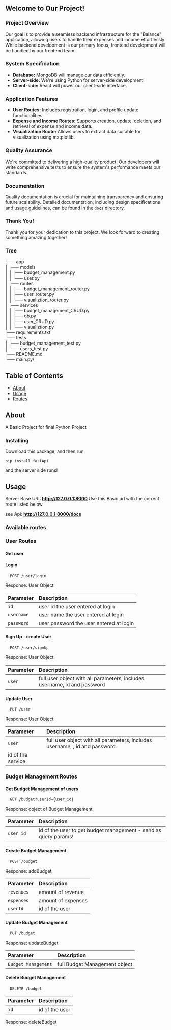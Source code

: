 ## Welcome to Our Project!

### Project Overview

Our goal is to provide a seamless backend infrastructure for the "Balance" application, allowing users to handle their expenses and income effortlessly. While backend development is our primary focus, frontend development will be handled by our frontend team.

### System Specification

- **Database:** MongoDB will manage our data efficiently.
- **Server-side:** We're using Python for server-side development.
- **Client-side:** React will power our client-side interface.

### Application Features

- **User Routes:** Includes registration, login, and profile update functionalities.
- **Expense and Income Routes:** Supports creation, update, deletion, and retrieval of expense and income data.
- **Visualization Route:** Allows users to extract data suitable for visualization using matplotlib.

### Quality Assurance

We're committed to delivering a high-quality product. Our developers will write comprehensive tests to ensure the system's performance meets our standards.

### Documentation

Quality documentation is crucial for maintaining transparency and ensuring future scalability. Detailed documentation, including design specifications and usage guidelines, can be found in the `docs` directory.

### Thank You!

Thank you for your dedication to this project. We look forward to creating something amazing together!

### Tree

├── app\
│   ├── models\
│   │  ├── budget_management.py\
│   │  └── user.py\
│   ├── routes\
│   │  ├── budget_management_router.py\
│   │  ├── user_router.py\
│   │  └── visualiztion_router.py\
│   └── services\
│   │  ├── budget_management_CRUD.py\
│   │  ├── db.py\
│   │  ├── user_CRUD.py\
│   │  └── visualiztion.py\
├── requirements.txt\
├── tests\
│   ├── budget_management_test.py\
│   └── users_test.py\
├── README.md\
└── main.py\


## Table of Contents

- [About](#about)
- [Usage](#usage)
- [Routes](#routes)

## About <a name = "about"></a>

A Basic Project for final Python Project

### Installing

Download this package, and then run:

```
pip install fastApi
```

and the server side runs!


## Usage <a name = "usage"></a>

Server Base URI:  <b>http://127.0.0.1:8000 </b>
Use this Basic url with the correct route listed below

see Api:     <b>http://127.0.0.1:8000/docs </b>



### Available routes <a name = "routes"></a>

### User Routes
#### Get user  



#### Login  

```http
  POST /user/login
```  
Response: User Object

| Parameter             |  Description                  |
| :----------------     |  :-------------------------   |
| `id`                  |  user id the user entered at login |
| `username`            |  user name the user entered at login |
| `password`            | user password the user entered at login |

#### Sign Up - create User  

```http
  POST /user/signUp
``` 
Response: User Object 

| Parameter             |  Description                  |
| :----------------     |  :-------------------------   |
| `user`                |  full user object with all parameters, includes username, id and password|

#### Update User

```http
  PUT /user
``` 
Response: User Object 

| Parameter             |  Description                  |
| :----------------     |  :-------------------------   |
| `user`                |  full user object with all parameters, includes username, , id and password|
 id of the service|

### Budget Management Routes

#### Get Budget Management of users

```http
  GET /budget?userId={user_id}
```

Response: object of Budget Management

| Parameter             |  Description                  |
| :----------------     |  :-------------------------   |
| `user_id`                | id of the user to get budget management - send as query params!|

#### Create Budget Management

```http
  POST /budget
```

Response: addBudget

| Parameter             |  Description                  |
| :----------------     |  :-------------------------   |
| `revenues`                | amount of revenue|
| `expenses`                | amount of expenses|
| `userId`                | id of the user|

#### Update Budget Management

```http
  PUT /budget
```

Response: updateBudget

| Parameter             |  Description                  |
| :----------------     |  :-------------------------   |
| `Budget Management`             | full Budget Management object |

#### Delete Budget Management

```http
  DELETE /budget
```

| Parameter             |  Description                  |
| :----------------     |  :-------------------------   |
| `id`                | id of the user|

Response: deleteBudget
